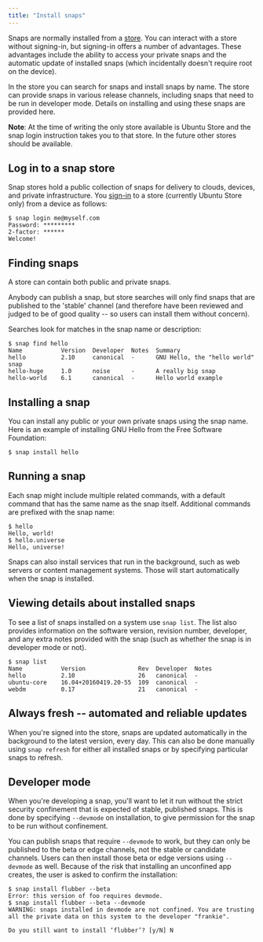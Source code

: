 ```yaml
---
title: "Install snaps"
---
```



Snaps are normally installed from a [store](/docs/concepts/store). You can interact with a store without signing-in, but signing-in offers a number of advantages. These advantages include the ability to access your private snaps and the automatic update of installed snaps (which incidentally doesn't require root on the device).

In the store you can search for snaps and install snaps by name. The store can provide snaps in various release channels, including snaps that need to be run in developer mode. Details on installing and using these snaps are provided here.

**Note**: At the time of writing the only store available is Ubuntu Store and the snap login instruction takes you to that store. In the future other stores should be available.

## Log in to a snap store

Snap stores hold a public collection of snaps for delivery to clouds, devices, and private infrastructure. You [sign-in](https://login.ubuntu.com/+login) to a store (currently Ubuntu Store only) from a device as follows:

    $ snap login me@myself.com
    Password: *********
    2-factor: ******
    Welcome!


## Finding snaps

A store can contain both public and private snaps.

Anybody can publish a snap, but store searches will only find snaps that are published to the 'stable' channel (and therefore have been reviewed and judged to be of good quality -- so users can install them without concern).

Searches look for matches in the snap name or description:

    $ snap find hello
    Name           Version  Developer  Notes  Summary
    hello          2.10     canonical  -      GNU Hello, the "hello world" snap
    hello-huge     1.0      noise      -      A really big snap
    hello-world    6.1      canonical  -      Hello world example

## Installing a snap

You can install any public or your own private snaps using the snap name. Here is an example of installing GNU Hello from the Free Software Foundation:

    $ snap install hello

## Running a snap

Each snap might include multiple related commands, with a default command that has the same name as the snap itself. Additional commands are prefixed with the snap name:

    $ hello
    Hello, world!
    $ hello.universe
    Hello, universe!

Snaps can also install services that run in the background, such as web servers or content management systems. Those will start automatically when the snap is installed.

## Viewing details about installed snaps

To see a list of snaps installed on a system use `snap list`. The list also provides information on the software version, revision number, developer, and any extra notes provided with the snap (such as whether the snap is in developer mode or not).

    $ snap list
    Name           Version               Rev  Developer  Notes
    hello          2.10                  26   canonical  -
    ubuntu-core    16.04+20160419.20-55  109  canonical  -
    webdm          0.17                  21   canonical  -

## Always fresh -- automated and reliable updates

When you're signed into the store, snaps are updated automatically in the background to the latest version, every day. This can also be done manually using `snap refresh` for either all installed snaps or by specifying particular snaps to refresh.

## Developer mode

When you're developing a snap, you'll want to let it run without the strict security confinement that is expected of stable, published snaps. This is done by specifying `--devmode` on installation, to give permission for the snap to be run without confinement.

You can publish snaps that require `--devmode` to work, but they can only be published to the beta or edge channels, not the stable or candidate channels. Users can then install those beta or edge versions using `--devmode` as well. Because of the risk that installing an unconfined app creates, the user is asked to confirm the installation:

    $ snap install flubber --beta
    Error: this version of foo requires devmode.
    $ snap install flubber --beta --devmode
    WARNING: snaps installed in devmode are not confined. You are trusting
    all the private data on this system to the developer "frankie".

    Do you still want to install ‘flubber’? [y/N] N
